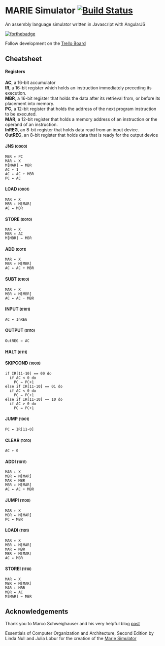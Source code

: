 # MARIE Simulator [![Build Status](https://travis-ci.org/mathewmariani/marie-simulator.svg?branch=master)](https://travis-ci.org/mathewmariani/marie-simulator)
An assembly language simulator written in Javascript with AngularJS

[![forthebadge](http://forthebadge.com/images/badges/built-with-love.svg)](http://forthebadge.com)

Follow development on the [Trello Board](https://trello.com/b/JW47LSjx/marie-simulator)

## Cheatsheet

#### Registers
**AC**, a 16-bit accumulator<br>
**IR**, a 16-bit register which holds an instruction immediately preceding its execution.<br>
**MBR**, a 16-bit register that holds the data after its retrieval from, or before its placement into memory.<br>
**PC**, a 12-bit register that holds the address of the next program instruction to be executed.<br>
**MAR**, a 12-bit register that holds a memory address of an instruction or the operand of an instruction.<br>
**InREG**, an 8-bit register that holds data read from an input device.<br>
**OutREG**, an 8-bit register that holds data that is ready for the output device<br>

#### JNS <small>(0000)</small>
```
MBR ← PC  
MAR ← X
M[MAR] ← MBR  
AC ← 1  
AC ← AC + MBR  
PC ← AC
```

#### LOAD <small>(0001)</small>
```
MAR ← X
MBR ← M[MAR]  
AC ← MBR
```

#### STORE <small>(0010)</small>
```
MAR ← X
MBR ← AC  
M[MBR] ← MBR
```

#### ADD <small>(0011)</small>
```
MAR ← X
MBR ← M[MBR]  
AC ← AC + MBR
```

#### SUBT <small>(0100)</small>
```
MAR ← X  
MBR ← M[MBR]  
AC ← AC - MBR
```

#### INPUT <small>(0101)</small>
```
AC ← InREG
```

#### OUTPUT <small>(0110)</small>
```
OutREG ← AC
```

#### HALT <small>(0111)</small>

#### SKIPCOND <small>(1000)</small>
```
if IR[11-10] == 00 do
  if AC < 0 do
    PC ← PC+1
else if IR[11-10] == 01 do
  if AC < 0 do
    PC ← PC+1
else if IR[11-10] == 10 do
  if AC > 0 do
    PC ← PC+1
```

#### JUMP <small>(1001)</small>
```
PC ← IR[11-0]
```

#### CLEAR <small>(1010)</small>
```
AC ← 0
```

#### ADDI <small>(1011)</small>
```
MAR ← X
MBR ← M[MAR]  
MAR ← MBR  
MBR ← M[MAR]  
AC ← AC + MBR
```

#### JUMPI <small>(1100)</small>
```
MAR ← X
MBR ← M[MAR]  
PC ← MBR
```

#### LOADI <small>(1101)</small>
```
MAR ← X
MBR ← M[MAR]  
MAR ← MBR  
MBR ← M[MAR]  
AC ← MBR
```

#### STOREI <small>(1110)</small>
```
MAR ← X
MBR ← M[MAR]  
MAR ← MBR  
MBR ← AC  
M[MAR] ← MBR
```

## Acknowledgements
Thank you to Marco Schweighauser and his very helpful blog [post](https://www.mschweighauser.com/make-your-own-assembler-simulator-in-javascript-part1/)

Essentials of Computer Organization and Architecture, Second Edition by Linda Null and Julia Lobur for the creation of the [Marie Simulator]( http://computerscience.jbpub.com/ecoa/2e/student_resources.cfm)
